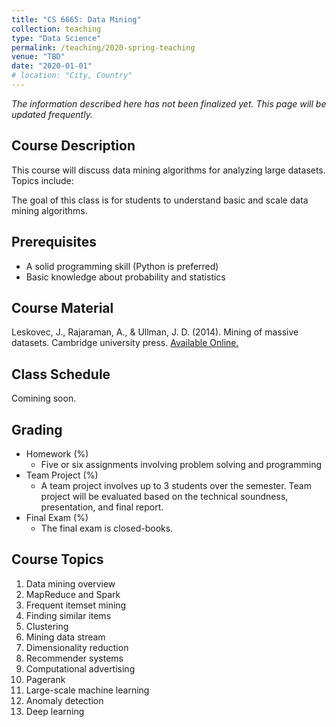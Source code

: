 ```yaml
---
title: "CS 6665: Data Mining"
collection: teaching
type: "Data Science"
permalink: /teaching/2020-spring-teaching
venue: "TBD"
date: "2020-01-01"
# location: "City, Country"
---
```


<!-- This is a description of a teaching experience. You can use markdown like any other post. -->
*The information described here has not been finalized yet. This page will be updated frequently.*

## Course Description
This course will discuss data mining algorithms for analyzing large datasets. Topics include: 

The goal of this class is for students to understand basic and scale data mining algorithms.

## Prerequisites
- A solid programming skill (Python is preferred)
- Basic knowledge about probability and statistics



## Course Material
Leskovec, J., Rajaraman, A., & Ullman, J. D. (2014). Mining of massive datasets. Cambridge university press. [Available Online.](http://www.mmds.org/)

## Class Schedule
Comining soon.


## Grading
- Homework (%)
    - Five or six assignments involving problem solving and programming
- Team Project (%)
    - A team project involves up to 3 students over the semester. Team project will be evaluated based on the technical soundness, presentation, and final report.
- Final Exam (%)
    - The final exam is closed-books.
<!-- - Class Attendence (%)
    - Class attendence is not mandatory, but recommended with bonus score. -->

## Course Topics
1. Data mining overview
2. MapReduce and Spark
3. Frequent itemset mining
4. Finding similar items
5. Clustering
6. Mining data stream
7. Dimensionality reduction
8. Recommender systems
9. Computational advertising
10. Pagerank
11. Large-scale machine learning
12. Anomaly detection
13. Deep learning

<!-- ## Grading Policy

- Late Submission Policy: Late submissions will be penalized by deducting 10% of the score
for each day beyond due time.
- Regrade Request: The regrade request must be submitted by email (to TA and Instructor)
within one week of distribution of your grade. Any regrade request after one week will
NOT be considered. -->

